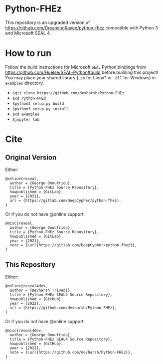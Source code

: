 # Python-FHEz
This repository is an upgraded version of https://github.com/DreamingRaven/python-fhez compatible with Python 3 and Microsoft SEAL 4.


# How to run

Follow the build instructions for Microsoft ```SEAL``` Python bindings from https://github.com/Huelse/SEAL-Python#build before building this project! You may place your shared library (```.so``` for Linux* or ```.dll``` for Windows) in ```examples``` directory.

- ```$git clone https://github.com/devharsh/Python-FHEz```
- ```$cd Python-FHEz```
- ```$python3 setup.py build```
- ```$python3 setup.py install```
- ```$cd examples```
- ```$jupyter lab```


# Cite

## Original Version

Either:
```
@online{reseal,
  author = {George Onoufriou},
  title = {Python-FHEz Source Repository},
  howpublished = {GitLab},
  year = {2021},
  url = {https://gitlab.com/DeepCypher/python-fhez},
}
```

Or if you do not have @online support:
```
@misc{reseal,
  author = {George Onoufriou},
  title = {Python-FHEz Source Repository},
  howpublished = {GitLab},
  year = {2021},
  note = {\url{https://gitlab.com/DeepCypher/python-fhez}},
}
```

## This Repository

Either:
```
@online{reseal4dev,
  author = {Devharsh Trivedi},
  title = {Python-FHEz SEAL4 Source Repository},
  howpublished = {GitHub},
  year = {2022},
  url = {https://github.com/devharsh/Python-FHEz},
}
```

Or if you do not have @online support:
```
@misc{reseal4dev,
  author = {George Onoufriou},
  title = {Python-FHEz SEAL4 Source Repository},
  howpublished = {GitHub},
  year = {2022},
  note = {\url{https://github.com/devharsh/Python-FHEz}},
}
```

